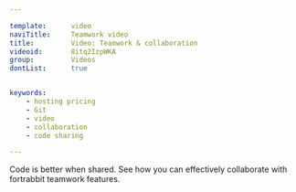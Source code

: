 ```yaml
---

template:      video
naviTitle:     Teamwork video
title:         Video: Teamwork & collaboration
videoid:       8itq2IzpWKA
group:         Videos
dontList:      true


keywords:
    - hosting pricing
    - Git
    - video
    - collaboration
    - code sharing

---
```


Code is better when shared. See how you can effectively collaborate with fortrabbit teamwork features.